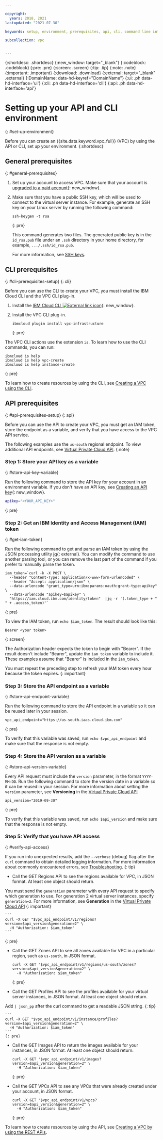```yaml
---

copyright:
  years: 2018, 2021
lastupdated: "2021-07-30"

keywords: setup, environment, prerequisites, api, cli, command line interface, plugin, creating a vpc, iam, permissions, access, ssh key

subcollection: vpc


---
```


{:shortdesc: .shortdesc}
{:new_window: target="_blank"}
{:codeblock: .codeblock}
{:pre: .pre}
{:screen: .screen}
{:tip: .tip}
{:note: .note}
{:important: .important}
{:download: .download}
{:external: target="_blank" .external}
{:DomainName: data-hd-keyref="DomainName"}
{:ui: .ph data-hd-interface='ui'}
{:cli: .ph data-hd-interface='cli'}
{:api: .ph data-hd-interface='api'}

# Setting up your API and CLI environment
{: #set-up-environment}

Before you can create an {{site.data.keyword.vpc_full}} (VPC) by using the API or CLI, set up your environment.
{:shortdesc}


## General prerequisites
{: #general-prerequisites}

1. Set up your account to access VPC. Make sure that your account is [upgraded to a paid account](/docs/account?topic=account-accountfaqs#changeacct){: new_window}.
2. Make sure that you have a public SSH key, which will be used to connect to the virtual server instance. For example, generate an SSH key on your Linux server by running the following command:

    ```
    ssh-keygen -t rsa
    ```
    {: pre}

   This command generates two files. The generated public key is in the `id_rsa.pub` file under an ``.ssh`` directory in your home directory, for example, ``.../.ssh/id_rsa.pub``.

   For more information, see [SSH keys](/docs/vpc?topic=vpc-ssh-keys).

## CLI prerequisites
{: #cli-prerequisites-setup}
{: cli}

Before you can use the CLI to create your VPC, you must install the IBM Cloud CLI and the VPC CLI plug-in.

1. Install the [IBM Cloud CLI ![External link icon](../icons/launch-glyph.svg "External link icon")](/docs/cli?topic=cli-getting-started){: new_window}.
1. Install the VPC CLI plug-in.

   ```
   ibmcloud plugin install vpc-infrastructure
   ```
   {: pre}

The VPC CLI actions use the extension `is`. To learn how to use the CLI commands, you can run:

```
ibmcloud is help
ibmcloud is help vpc-create
ibmcloud is help instance-create
```
{: pre}

To learn how to create resources by using the CLI, see [Creating a VPC using the CLI](/docs/vpc?topic=vpc-creating-a-vpc-using-cli).

## API prerequisites
{: #api-prerequisites-setup}
{: api}

Before you can use the API to create your VPC, you must get an IAM token, store the endpoint as a variable, and verify that you have access to the VPC API service.

The following examples use the `us-south` regional endpoint. To view additional API endpoints, see [Virtual Private Cloud API](https://cloud.ibm.com/apidocs/vpc#api-endpoint).
{:note}

### Step 1: Store your API key as a variable
{: #store-api-key-variable}

Run the following command to store the API key for your account in an environment variable. If you don't have an API key, see [Creating an API key](/docs/account?topic=account-userapikey#create_user_key){: new_window}.

```bash
apikey="<YOUR_API_KEY>"
```
{: pre}

### Step 2: Get an IBM Identity and Access Management (IAM) token
{: #get-iam-token}

Run the following command to get and parse an IAM token by using the JSON processing utility [jq](https://stedolan.github.io/jq/){: external}. You can modify the command to use another parsing tool, or you can remove the last part of the command if you prefer to manually parse the token.

```
iam_token=`curl -k -X POST \
  --header "Content-Type: application/x-www-form-urlencoded" \
  --header "Accept: application/json" \
  --data-urlencode "grant_type=urn:ibm:params:oauth:grant-type:apikey" \
  --data-urlencode "apikey=$apikey" \
  "https://iam.cloud.ibm.com/identity/token"  |jq -r '(.token_type + " " + .access_token)'`
```
{: pre}

To view the IAM token, run ``echo $iam_token``. The result should look like this:

```
Bearer <your token>
```
{: screen}

The Authorization header expects the token to begin with "Bearer". If the result doesn't include "Bearer", update the `iam_token` variable to include it. These examples assume that "Bearer" is included in the `iam_token`.

You must repeat the preceding step to refresh your IAM token every hour because the token expires.
{: important}

### Step 3: Store the API endpoint as a variable
{: #store-api-endpoint-variable}

Run the following command to store the API endpoint in a variable so it can be reused later in your session.

```
vpc_api_endpoint="https://us-south.iaas.cloud.ibm.com"
 ```
{: pre}

To verify that this variable was saved, run ``echo $vpc_api_endpoint`` and make sure that the response is not empty.

### Step 4: Store the API version as a variable
{: #store-api-version-variable}


Every API request must include the `version` parameter, in the format `YYYY-MM-DD`. Run the following command to store the version date in a variable so it can be reused in your session. For more information about setting the `version` parameter, see **Versioning** in the [Virtual Private Cloud API](https://{DomainName}/apidocs/vpc#api-versioning)

```
api_version="2019-09-30"
 ```
{: pre}

To verify that this variable was saved, run ``echo $api_version`` and make sure that the response is not empty.

### Step 5: Verify that you have API access
{: #verify-api-access}

If you run into unexpected results, add the `--verbose` (debug) flag after the `curl` command to obtain detailed logging information. For more information about commonly encountered errors, see [Troubleshooting](/docs/vpc?topic=vpc-troubleshooting-vpc).
{: tip}

 * Call the GET Regions API to see the regions available for VPC, in JSON format. At least one object should return.

  You must send the `generation` parameter with every API request to specify which generation to use. For generation 2 virtual server instances, specify `generation=2`. For more information, see **Generation** in the [Virtual Private Cloud API](https://{DomainName}/apidocs/vpc#api-generation-parameter)
  {: important}

    ```
    curl -X GET "$vpc_api_endpoint/v1/regions?version=$api_version&generation=2" \
      -H "Authorization: $iam_token"
    ```
   {: pre}

 * Call the GET Zones API to see all zones available for VPC in a particular region, such as `us-south`, in JSON format.

    ```
    curl -X GET "$vpc_api_endpoint/v1/regions/us-south/zones?version=$api_version&generation=2" \
      -H "Authorization: $iam_token"
    ```
   {: pre}

 * Call the GET Profiles API to see the profiles available for your virtual server instances, in JSON format. At least one object should return.

  Add ` | json_pp ` after the curl command to get a readable JSON string.
  {: tip}

    ```
    curl -X GET "$vpc_api_endpoint/v1/instance/profiles?version=$api_version&generation=2" \
      -H "Authorization: $iam_token"
    ```
    {: pre}

 * Call the GET Images API to return the images available for your instances, in JSON format. At least one object should return.

   ```
   curl -X GET "$vpc_api_endpoint/v1/images?version=$api_version&generation=2" \
     -H "Authorization: $iam_token"
   ```
   {: pre}

 * Call the GET VPCs API to see any VPCs that were already created under your account, in JSON format.

    ```
    curl -X GET "$vpc_api_endpoint/v1/vpcs?version=$api_version&generation=2" \
      -H "Authorization: $iam_token"
    ```
    {: pre}

To learn how to create resources by using the API, see [Creating a VPC by using the REST APIs](/docs/vpc?topic=vpc-creating-a-vpc-using-the-rest-apis).
